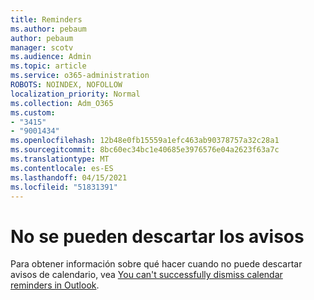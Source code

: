 ```yaml
---
title: Reminders
ms.author: pebaum
author: pebaum
manager: scotv
ms.audience: Admin
ms.topic: article
ms.service: o365-administration
ROBOTS: NOINDEX, NOFOLLOW
localization_priority: Normal
ms.collection: Adm_O365
ms.custom:
- "3415"
- "9001434"
ms.openlocfilehash: 12b48e0fb15559a1efc463ab90378757a32c28a1
ms.sourcegitcommit: 8bc60ec34bc1e40685e3976576e04a2623f63a7c
ms.translationtype: MT
ms.contentlocale: es-ES
ms.lasthandoff: 04/15/2021
ms.locfileid: "51831391"
---
```

# <a name="cannot-dismiss-reminders"></a>No se pueden descartar los avisos

Para obtener información sobre qué hacer cuando no puede descartar avisos de calendario, vea [You can't successfully dismiss calendar reminders in Outlook](https://docs.microsoft.com/exchange/troubleshoot/calendar-reminders/cannot-dismiss-outlook-calendar-reminders).

